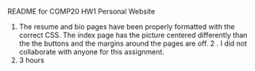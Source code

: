 README for COMP20 HW1
Personal Website

1. The resume and bio pages have been properly formatted with the correct CSS. The index page has the picture centered differently than the the buttons and the margins around the pages are off. 
2 . I did not collaborate with anyone for this assignment.
3. 3 hours

